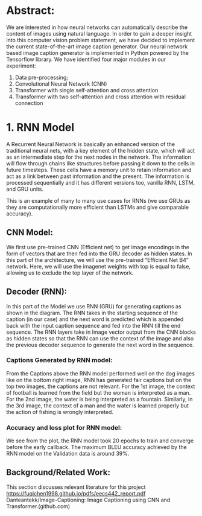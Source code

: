 # Abstract:
We are interested in how neural networks can automatically describe the content of images using natural language. In order to gain a deeper insight into this computer vision problem statement, we have decided to implement the current state-of-the-art image caption generator. Our neural network based image caption generator is implemented in Python powered by the Tensorflow library. We have identified four major modules in our experiment: 

1. Data pre-processing;
2. Convolutional Neural Network (CNN)
3. Transformer with single self-attention and cross attention
4. Transformer with two self-attention and cross attention with residual connection


 # 1. RNN Model

A Recurrent Neural Network is basically an enhanced version of the traditional neural nets, with a key element of the hidden state, which will act as an intermediate step for the next nodes in the network. The information will flow through chains like structures before passing it down to the cells in future timesteps. These cells have a memory unit to retain information and act as a link between past information and the present. The information is processed sequentially and it has different versions too, vanilla RNN, LSTM, and GRU units.

This is an example of many to many use cases for RNNs (we use GRUs as they are computationally more efficient than LSTMs and give comparable accuracy).


## CNN Model: 

We first use pre-trained CNN (Efficient net) to get image encodings in the form of vectors that are then fed into the GRU decoder as hidden states. In this part of the architecture, we will use the pre-trained “Efficient Net B4” network. Here, we will use the imagenet weights with top is equal to false, allowing us to exclude the top layer of the network.


## Decoder (RNN): 
In this part of the Model we use RNN (GRU) for generating captions as shown in the diagram. The RNN takes in the starting sequence of the caption (in our case) and the next word is predicted which is appended back with the input caption sequence and fed into the RNN till the end sequence. The RNN layers take in Image vector output from the CNN blocks as hidden states so that the RNN can use the context of the image and also the previous decoder sequence to generate the next word in the sequence.

### Captions Generated by RNN model:


From the Captions above the RNN model performed well on the dog images like on the bottom right image, RNN has generated fair captions but on the top two images, the captions are not relevant. For the 1st image, the context of football is learned from the field but the woman is interpreted as a man. For the 2nd image, the water is being interpreted as a fountain. Similarly, in the 3rd image, the context of a man and the water is learned properly but the action of fishing is wrongly interpreted.

### Accuracy and loss plot for RNN model:

We see from the plot, the RNN model took 20 epochs to train and converge before the early callback. The maximum BLEU accuracy achieved by the RNN model on the Validation data is around 39%.
        




## Background/Related Work: 
This section discusses relevant literature for this project
https://fuqichen1998.github.io/pdfs/eecs442_report.pdf
Danteantekk/Image-Captioning: Image Captioning using CNN and Transformer.(github.com)
